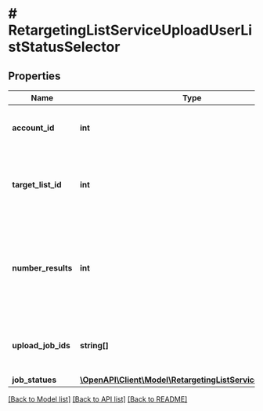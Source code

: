 # # RetargetingListServiceUploadUserListStatusSelector

## Properties

Name | Type | Description | Notes
------------ | ------------- | ------------- | -------------
**account_id** | **int** | &lt;div lang&#x3D;\&quot;ja\&quot;&gt;アカウントIDです。&lt;/div&gt; &lt;div lang&#x3D;\&quot;en\&quot;&gt;Account ID.&lt;/div&gt; |
**target_list_id** | **int** | &lt;div lang&#x3D;\&quot;ja\&quot;&gt;カスタムオーディエンスのターゲットリストIDです。&lt;/div&gt; &lt;div lang&#x3D;\&quot;en\&quot;&gt;Target list ID of custom audience.&lt;/div&gt; |
**number_results** | **int** | &lt;div lang&#x3D;\&quot;ja\&quot;&gt;ページの最大件数です。このフィールドは、1以上を指定する必要があります。&lt;/div&gt; &lt;div lang&#x3D;\&quot;en\&quot;&gt;Maximum number of results to return in this page. This field must be greater than or equal to 1.&lt;/div&gt; | [optional] [default to 10]
**upload_job_ids** | **string[]** | &lt;div lang&#x3D;\&quot;ja\&quot;&gt;アップロードジョブIDです。&lt;/div&gt; &lt;div lang&#x3D;\&quot;en\&quot;&gt;Upload job ID.&lt;/div&gt; | [optional]
**job_statues** | [**\OpenAPI\Client\Model\RetargetingListServiceJobStatus[]**](RetargetingListServiceJobStatus.md) |  | [optional]

[[Back to Model list]](../../README.md#models) [[Back to API list]](../../README.md#endpoints) [[Back to README]](../../README.md)
